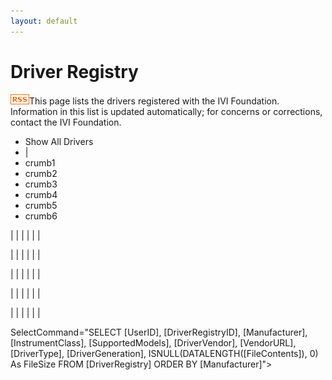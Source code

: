 ```yaml
---
layout: default
---
```


# Driver Registry

[](register_driver.html)

[![RSS Feed](../images/rss.gif)](driver_registry_feed.ashx)This page
lists the drivers registered with the IVI Foundation. Information in
this list is updated automatically; for concerns or corrections, contact
the IVI Foundation.

  - Show All Drivers
  - |
  - <span id="crumb1">crumb1</span>
  - <span id="crumb2">crumb2</span>
  - <span id="crumb3">crumb3</span>
  - <span id="crumb4">crumb4</span>
  - <span id="crumb5">crumb5</span>
  - <span id="crumb6">crumb6</span>

|  |
|  |
|  |

|  |
|  |
|  |

|  |
|  |
|  |

|  |
|  |
|  |

|  |
|  |
|  |

SelectCommand="SELECT \[UserID\], \[DriverRegistryID\],
\[Manufacturer\], \[InstrumentClass\], \[SupportedModels\],
\[DriverVendor\], \[VendorURL\], \[DriverType\], \[DriverGeneration\],
ISNULL(DATALENGTH(\[FileContents\]), 0) As FileSize FROM
\[DriverRegistry\] ORDER BY \[Manufacturer\]"\>

